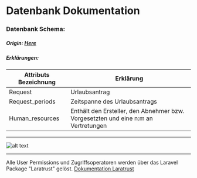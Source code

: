 # Datenbank Dokumentation



### Datenbank Schema:
##### Origin: [Here](https://dbdesigner.page.link/iNfanE1b3qAowZmMA)

##### Erklärungen:
| Attributs Bezeichnung  | Erklärung
| ------------- |-------------| 
| Request     | Urlaubsantrag| 
| Request_periods     | Zeitspanne des Urlaubsantrags      |   
| Human_resources | Enthält den Ersteller, den Abnehmer bzw. Vorgesetzten und eine n:m an Vertretungen      |   

---

![alt text](https://github.com/mxmueller/ulla-foundation/blob/main/docs/database/db-schema/ulla-db-schema-mark3.png)

---

Alle User Permissions und Zugriffsoperatoren werden über das Laravel Package "Laratrust" gelöst.
[Dokumentation Laratrust](https://laratrust.santigarcor.me/docs/6.x/)



